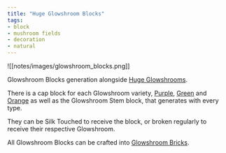 ```yaml
---
title: "Huge Glowshroom Blocks"
tags:
- block
- mushroom fields
- decoration
- natural
---
```


![[notes/images/glowshroom_blocks.png]]

Glowshroom Blocks generation alongside [Huge Glowshrooms](notes/generation/huge_glowshrooms).  

There is a cap block for each Glowshroom variety, [Purple](notes/block/purple_glowshroom), [Green](notes/block/green_glowshroom) and [Orange](notes/block/orange_glowshroom) as well as the Glowshroom Stem block, that generates with every type.  

They can be Silk Touched to receive the block, or broken regularly to receive their respective Glowshroom.

All Glowshroom Blocks can be crafted into [Glowshroom Bricks](notes/block/mushroom_bricks.md). 
